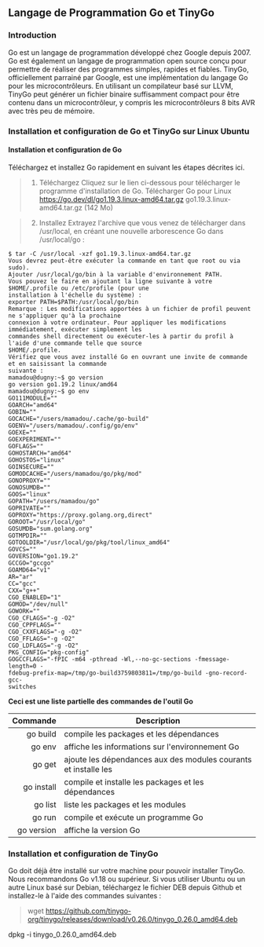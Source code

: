 ## Langage de Programmation Go et TinyGo
### Introduction
Go est un langage de programmation développé chez Google depuis 2007. Go est également un
langage de programmation open source conçu pour permettre de réaliser des programmes simples,
rapides et fiables.
TinyGo, officiellement parrainé par Google, est une implémentation du langage Go pour les
microcontrôleurs. En utilisant un compilateur basé sur LLVM, TinyGo peut générer un fichier
binaire suffisamment compact pour être contenu dans un microcontrôleur, y compris les
microcontrôleurs 8 bits AVR avec très peu de mémoire.

### Installation et configuration de Go et TinyGo sur Linux Ubuntu
#### Installation et configuration de Go
Téléchargez et installez Go rapidement en suivant les étapes décrites ici.
> 1. Téléchargez
Cliquez sur le lien ci-dessous pour télécharger le programme d'installation de Go. Télécharger Go pour
Linux https://go.dev/dl/go1.19.3.linux-amd64.tar.gz go1.19.3.linux-amd64.tar.gz (142 Mo)

> 2. Installez
Extrayez l'archive que vous venez de télécharger dans /usr/local, en créant une nouvelle arborescence Go
dans /usr/local/go :
```
$ tar -C /usr/local -xzf go1.19.3.linux-amd64.tar.gz
Vous devrez peut-être exécuter la commande en tant que root ou via sudo).
Ajouter /usr/local/go/bin à la variable d'environnement PATH.
Vous pouvez le faire en ajoutant la ligne suivante à votre $HOME/.profile ou /etc/profile (pour une
installation à l'échelle du système) :
exporter PATH=$PATH:/usr/local/go/bin
Remarque : Les modifications apportées à un fichier de profil peuvent ne s'appliquer qu'à la prochaine
connexion à votre ordinateur. Pour appliquer les modifications immédiatement, exécuter simplement les
commandes shell directement ou exécuter-les à partir du profil à l'aide d'une commande telle que source
$HOME/.profile.
Vérifiez que vous avez installé Go en ouvrant une invite de commande et en saisissant la commande
suivante :
mamadou@dugny:~$ go version
go version go1.19.2 linux/amd64
mamadou@dugny:~$ go env
GO111MODULE=""
GOARCH="amd64"
GOBIN=""
GOCACHE="/users/mamadou/.cache/go-build"
GOENV="/users/mamadou/.config/go/env"
GOEXE=""
GOEXPERIMENT=""
GOFLAGS=""
GOHOSTARCH="amd64"
GOHOSTOS="linux"
GOINSECURE=""
GOMODCACHE="/users/mamadou/go/pkg/mod"
GONOPROXY=""
GONOSUMDB=""
GOOS="linux"
GOPATH="/users/mamadou/go"
GOPRIVATE=""
GOPROXY="https://proxy.golang.org,direct"
GOROOT="/usr/local/go"
GOSUMDB="sum.golang.org"
GOTMPDIR=""
GOTOOLDIR="/usr/local/go/pkg/tool/linux_amd64"
GOVCS=""
GOVERSION="go1.19.2"
GCCGO="gccgo"
GOAMD64="v1"
AR="ar"
CC="gcc"
CXX="g++"
CGO_ENABLED="1"
GOMOD="/dev/null"
GOWORK=""
CGO_CFLAGS="-g -O2"
CGO_CPPFLAGS=""
CGO_CXXFLAGS="-g -O2"
CGO_FFLAGS="-g -O2"
CGO_LDFLAGS="-g -O2"
PKG_CONFIG="pkg-config"
GOGCCFLAGS="-fPIC -m64 -pthread -Wl,--no-gc-sections -fmessage-length=0 -
fdebug-prefix-map=/tmp/go-build3759803811=/tmp/go-build -gno-record-gcc-
switches
```
**Ceci est une liste partielle des commandes de l'outil Go**

| Commande | Description |
|---------:|-------------|
| go build | compile les packages et les dépendances |
| go env | affiche les informations sur l'environnement Go | 
| go get | ajoute les dépendances aux des modules courants et installe les |
| go install | compile et installe les packages et les dépendances |
| go list | liste les packages et les modules |
| go run | compile et exécute un programme Go |
| go version | affiche la version Go |

### Installation et configuration de TinyGo
Go doit déjà être installé sur votre machine pour pouvoir installer TinyGo. Nous recommandons Go
v1.18 ou supérieur.
Si vous utiliser Ubuntu ou un autre Linux basé sur Debian, téléchargez le fichier DEB depuis
Github et installez-le à l'aide des commandes suivantes :
> wget https://github.com/tinygo-org/tinygo/releases/download/v0.26.0/tinygo_0.26.0_amd64.deb

dpkg -i tinygo_0.26.0_amd64.deb
